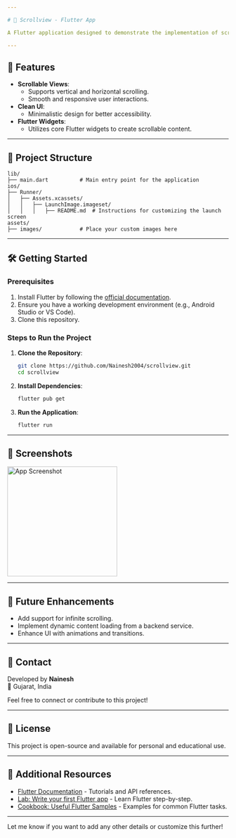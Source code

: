 ```yaml
---

# 📜 Scrollview - Flutter App

A Flutter application designed to demonstrate the implementation of scrollable views, enabling smooth navigation and interaction with vertically or horizontally scrolling content.

---
```


## 🚀 Features

- **Scrollable Views**:
  - Supports vertical and horizontal scrolling.
  - Smooth and responsive user interactions.
- **Clean UI**:
  - Minimalistic design for better accessibility.
- **Flutter Widgets**:
  - Utilizes core Flutter widgets to create scrollable content.

---

## 📂 Project Structure

```
lib/
├── main.dart          # Main entry point for the application
ios/
├── Runner/
│   ├── Assets.xcassets/
│   │   ├── LaunchImage.imageset/
│   │   │   ├── README.md  # Instructions for customizing the launch screen
assets/
├── images/            # Place your custom images here
```

---

## 🛠️ Getting Started

### Prerequisites

1. Install Flutter by following the [official documentation](https://docs.flutter.dev/get-started/install).
2. Ensure you have a working development environment (e.g., Android Studio or VS Code).
3. Clone this repository.

### Steps to Run the Project

1. **Clone the Repository**:

   ```bash
   git clone https://github.com/Nainesh2004/scrollview.git
   cd scrollview
   ```

2. **Install Dependencies**:

   ```bash
   flutter pub get
   ```

3. **Run the Application**:

   ```bash
   flutter run
   ```

---

## 📸 Screenshots

<!-- Add screenshots here if available -->
<img src="assets/images/sample_screenshot.jpg" width="250" alt="App Screenshot">

---

## 📌 Future Enhancements

- Add support for infinite scrolling.
- Implement dynamic content loading from a backend service.
- Enhance UI with animations and transitions.

---

## 📧 Contact

Developed by **Nainesh**  
📍 Gujarat, India

Feel free to connect or contribute to this project!

---

## 📝 License

This project is open-source and available for personal and educational use.

---

## 🔗 Additional Resources

- [Flutter Documentation](https://docs.flutter.dev/) - Tutorials and API references.
- [Lab: Write your first Flutter app](https://docs.flutter.dev/get-started/codelab) - Learn Flutter step-by-step.
- [Cookbook: Useful Flutter Samples](https://docs.flutter.dev/cookbook) - Examples for common Flutter tasks.

---

Let me know if you want to add any other details or customize this further!

